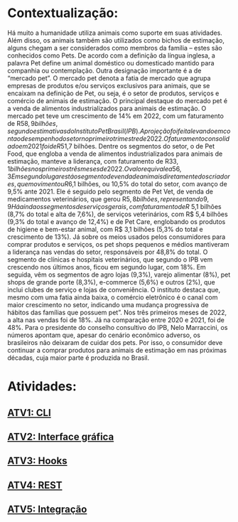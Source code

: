 # Contextualização:
Há muito a humanidade utiliza animais como suporte em suas atividades. Além disso, os animais também são utilizados como bichos de estimação, alguns chegam a ser considerados como membros da família – estes são conhecidos como Pets. De acordo com a definição da língua inglesa, a palavra Pet define um animal doméstico ou domesticado mantido para companhia ou contemplação. 
Outra designação importante é a de “mercado pet”. O mercado pet denota a fatia de mercado que agrupa empresas de produtos e/ou serviços exclusivos para animais, que se encaixam na definição de Pet, ou seja, é o setor de produtos, serviços e comércio de animais de estimação. O principal destaque do mercado pet é a venda de alimentos industrializados para animais de estimação. 
O mercado pet teve um crescimento de 14% em 2022, com um faturamento de R$58,9 bilhões, segundo estimativas do Instituto Pet Brasil (IPB). A projeção foi feita levando em conta o desempenho do setor no primeiro trimestre de 2022. O faturamento consolidado em 2021 foi de R$51,7 bilhões. 
Dentre os segmentos do setor, o de Pet Food, que engloba a venda de alimentos industrializados para animais de estimação, manteve a liderança, com faturamento de R$33,1 bilhões nos primeiros três meses de 2022. O valor equivale a 56,3% do faturamento total do mercado pet, e representa alta de 16,7% em relação a 2021. 
Em segundo lugar está o segmento de venda de animais diretamente dos criadores, que movimentou R$6,1 bilhões, ou 10,5% do total do setor, com avanço de 9,5% ante 2021. Ele é seguido pelo segmento de Pet Vet, de venda de medicamentos veterinários, que gerou R$5,8 bilhões, representando 9,9% do total e uma alta de 11%. 
Há ainda os segmentos de serviços gerais, com faturamento de R$ 5,1 bilhões (8,7% do total e alta de 7,6%), de serviços veterinários, com R$ 5,4 bilhões (9,3% do total e avanço de 12,4%) e de Pet Care, englobando os produtos de higiene e bem-estar animal, com R$ 3,1 bilhões (5,3% do total e crescimento de 13%). 
Já sobre os meios usados pelos consumidores para comprar produtos e serviços, os pet shops pequenos e médios mantiveram a liderança nas vendas do setor, responsáveis por 48,8% do total. O segmento de clínicas e hospitais veterinários, que segundo o IPB vem crescendo nos últimos anos, ficou em segundo lugar, com 18%. 
Em seguida, vêm os segmentos de agro lojas (9,3%), varejo alimentar (8%), pet shops de grande porte (8,3%), e-commerce (5,6%) e outros (2%), que inclui clubes de serviço e lojas de conveniência. 
O instituto destaca que, mesmo com uma fatia ainda baixa, o comércio eletrônico é o canal com maior crescimento no setor, indicando uma mudança progressiva de hábitos das famílias que possuem pet”. Nos três primeiros meses de 2022, a alta nas vendas foi de 18%. Já na comparação entre 2020 e 2021, foi de 48%. 
Para o presidente do conselho consultivo do IPB, Nelo Marraccini, os números apontam que, apesar do cenário econômico adverso, os brasileiros não deixaram de cuidar dos pets. Por isso, o consumidor deve continuar a comprar produtos para animais de estimação em nas próximas décadas, cuja maior parte é produzida no Brasil.
# Atividades:
## <a href='https://github.com/GaSiqueira/Atividades-TP-2023/tree/Atv1'>**ATV1: CLI**</a>
## <a href='https://github.com/GaSiqueira/Atividades-TP-2023/tree/Atv2'>**ATV2: Interface gráfica**</a>
## <a href='https://github.com/GaSiqueira/Atividades-TP-2023/tree/Atv3'>**ATV3: Hooks**</a>
## <a href='https://github.com/GaSiqueira/Atividades-TP-2023/tree/Atv4'>**ATV4: REST**</a>
## <a href='https://github.com/GaSiqueira/Atividades-TP-2023/tree/Atv5'>**ATV5: Integração**</a>
